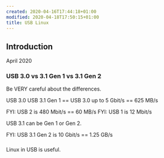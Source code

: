 ```yaml
---
created: 2020-04-16T17:44:18+01:00
modified: 2020-04-18T17:50:15+01:00
title: USB Linux
---
```


## Introduction

April 2020

### USB 3.0 vs 3.1 Gen 1 vs 3.1 Gen 2

Be VERY careful about the differences.

USB 3.0
USB 3.1 Gen 1 == USB 3.0
up to 5 Gbit/s == 625 MB/s

FYI: USB 2 is 480 Mbit/s == 60 MB/s
FYI: USB 1 is 12 Mbit/s

USB 3.1 can be Gen 1 or Gen 2.

FYI: USB 3.1 Gen 2 is 10 Gbit/s == 1.25 GB/s

###

Linux in USB is useful.